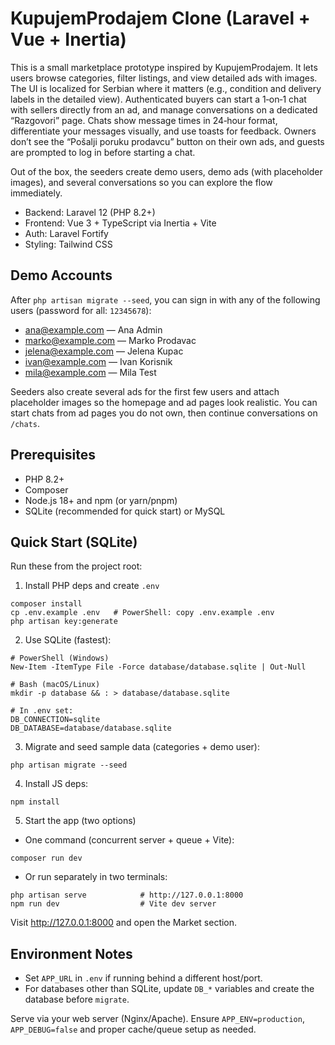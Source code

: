 # KupujemProdajem Clone (Laravel + Vue + Inertia)

This is a small marketplace prototype inspired by KupujemProdajem. It lets users browse categories, filter listings, and view detailed ads with images. The UI is localized for Serbian where it matters (e.g., condition and delivery labels in the detailed view). Authenticated buyers can start a 1‑on‑1 chat with sellers directly from an ad, and manage conversations on a dedicated “Razgovori” page. Chats show message times in 24‑hour format, differentiate your messages visually, and use toasts for feedback. Owners don’t see the “Pošalji poruku prodavcu” button on their own ads, and guests are prompted to log in before starting a chat.

Out of the box, the seeders create demo users, demo ads (with placeholder images), and several conversations so you can explore the flow immediately.

- Backend: Laravel 12 (PHP 8.2+)
- Frontend: Vue 3 + TypeScript via Inertia + Vite
- Auth: Laravel Fortify
- Styling: Tailwind CSS

## Demo Accounts

After `php artisan migrate --seed`, you can sign in with any of the following users (password for all: `12345678`):

- ana@example.com — Ana Admin
- marko@example.com — Marko Prodavac
- jelena@example.com — Jelena Kupac
- ivan@example.com — Ivan Korisnik
- mila@example.com — Mila Test

Seeders also create several ads for the first few users and attach placeholder images so the homepage and ad pages look realistic. You can start chats from ad pages you do not own, then continue conversations on `/chats`.

## Prerequisites

- PHP 8.2+
- Composer
- Node.js 18+ and npm (or yarn/pnpm)
- SQLite (recommended for quick start) or MySQL

## Quick Start (SQLite)

Run these from the project root:

1) Install PHP deps and create `.env`

```
composer install
cp .env.example .env   # PowerShell: copy .env.example .env
php artisan key:generate
```

2) Use SQLite (fastest):

```
# PowerShell (Windows)
New-Item -ItemType File -Force database/database.sqlite | Out-Null

# Bash (macOS/Linux)
mkdir -p database && : > database/database.sqlite

# In .env set:
DB_CONNECTION=sqlite
DB_DATABASE=database/database.sqlite
```

3) Migrate and seed sample data (categories + demo user):

```
php artisan migrate --seed
```

4) Install JS deps:

```
npm install
```

5) Start the app (two options)

- One command (concurrent server + queue + Vite):

```
composer run dev
```

- Or run separately in two terminals:

```
php artisan serve            # http://127.0.0.1:8000
npm run dev                  # Vite dev server
```

Visit http://127.0.0.1:8000 and open the Market section.

## Environment Notes

- Set `APP_URL` in `.env` if running behind a different host/port.
- For databases other than SQLite, update `DB_*` variables and create the database before `migrate`.

Serve via your web server (Nginx/Apache). Ensure `APP_ENV=production`, `APP_DEBUG=false` and proper cache/queue setup as needed.

